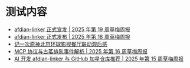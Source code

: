 # 测试内容
<!-- BLOG_START -->
- [afdian-linker 正式宣发 | 2025 年第 19 周草梅周报](https://blog.cmyr.ltd/archives/2025-19-caomei-weekly-afdian-linker-github-updates.html)
- [afdian-linker 正式发布 | 2025 年第 18 周草梅周报](https://blog.cmyr.ltd/archives/2025-18-caomei-weekly-ai-afdian-linker-github-stars.html)
- [记一次原神北京环球影视餐厅联动观后感](https://blog.cmyr.ltd/archives/6a553e6f.html)
- [MCP 协议与古茗排队事件解析 | 2025 年第 16 周草梅周报](https://blog.cmyr.ltd/archives/2025-16-caomei-weekly-mcp-protocol-guming-queue-analysis-.html)
- [AI 开发 afdian-linker 与 GitHub 加星仓库推荐 | 2025 年第 15 周草梅周报](https://blog.cmyr.ltd/archives/2025-15-caomei-weekly-ai-afdian-linker-github-stars.html)
<!-- BLOG_END -->
